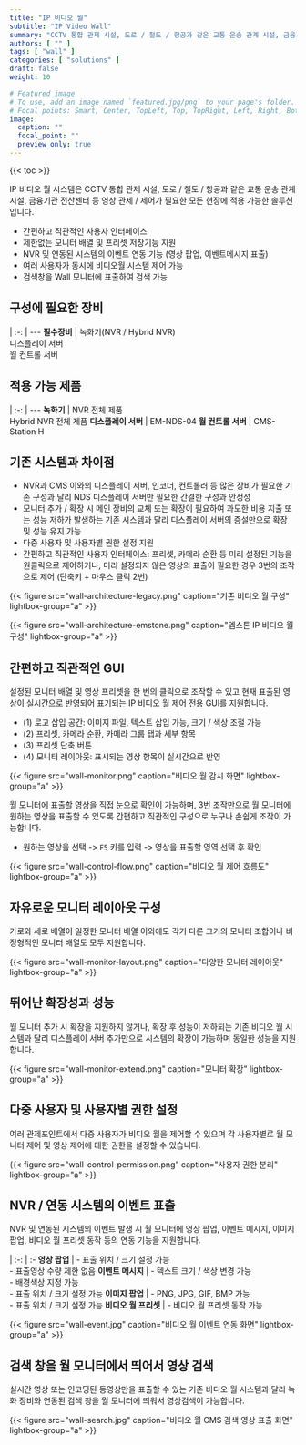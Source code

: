 ```yaml
---
title: "IP 비디오 월"
subtitle: "IP Video Wall"
summary: "CCTV 통합 관제 시설, 도로 / 철도 / 항공과 같은 교통 운송 관계 시설, 금융기관 전산센터 등 영상 관제 / 제어가 필요한 모든 현장에 적용 가능한 솔루션입니다."
authors: [ "" ]
tags: [ "wall" ]
categories: [ "solutions" ]
draft: false
weight: 10

# Featured image
# To use, add an image named `featured.jpg/png` to your page's folder.
# Focal points: Smart, Center, TopLeft, Top, TopRight, Left, Right, BottomLeft, Bottom, BottomRight.
image:
  caption: ""
  focal_point: ""
  preview_only: true
---
```


{{< toc >}}

IP 비디오 월 시스템은 CCTV 통합 관제 시설, 도로 / 철도 / 항공과 같은 교통 운송 관계 시설, 금융기관 전산센터 등 영상 관제 / 제어가 필요한 모든 현장에 적용 가능한 솔루션입니다.

- 간편하고 직관적인 사용자 인터페이스
- 제한없는 모니터 배열 및 프리셋 저장기능 지원
- NVR 및 연동된 시스템의 이벤트 연동 기능 (영상 팝업, 이벤트메시지 표출)
- 여러 사용자가 동시에 비디오월 시스템 제어 가능
- 검색창을 Wall 모니터에 표출하여 검색 가능

<div class="container">
<div class="row">
<div class="col-12 col-sm-6 pl-0">

## 구성에 필요한 장비

|
:-: | ---
**필수장비** | 녹화기(NVR / Hybrid NVR)<br>디스플레이 서버<br>월 컨트롤 서버

</div>
<div class="col-12 col-sm-6 pl-0">

## 적용 가능 제품

|
:-: | ---
**녹화기** | NVR 전체 제품<br>Hybrid NVR 전체 제품
**디스플레이 서버** | EM-NDS-04
**월 컨트롤 서버** | CMS-Station H

</div>
</div>
</div>

## 기존 시스템과 차이점

- NVR과 CMS 이와의 디스플레이 서버, 인코더, 컨트롤러 등 많은 장비가 필요한 기존 구성과 달리 NDS 디스플레이 서버만 필요한 간결한 구성과 안정성
- 모니터 추가 / 확장 시 메인 장비의 교체 또는 확장이 필요하여 과도한 비용 지출 또는 성능 저하가 발생하는 기존 시스템과 달리 디스플레이 서버의 증설만으로 확장 및 성능 유지 가능
- 다중 사용자 및 사용자별 권한 설정 지원
- 간편하고 직관적인 사용자 인터페이스: 프리셋, 카메라 순환 등 미리 설정된 기능을 원클릭으로 제어하거나, 미리 설정되지 않은 영상의 표출이 필요한 경우 3번의 조작으로 제어 (단축키 + 마우스 클릭 2번)

{{< figure src="wall-architecture-legacy.png" caption="기존 비디오 월 구성" lightbox-group="a" >}}

{{< figure src="wall-architecture-emstone.png" caption="엠스톤 IP 비디오 월 구성" lightbox-group="a" >}}

## 간편하고 직관적인 GUI

설정된 모니터 배열 및 영상 프리셋을 한 번의 클릭으로 조작할 수 있고 현재 표출된 영상이 실시간으로 반영되어 표기되는 IP 비디오 월 제어 전용 GUI를 지원합니다.

- (1) 로고 삽입 공간: 이미지 파일, 텍스트 삽입 가능, 크기 / 색상 조절 가능<br>
- (2) 프리셋, 카메라 순환, 카메라 그룹 탭과 세부 항목<br>
- (3) 프리셋 단축 버튼<br>
- (4) 모니터 레이아웃: 표시되는 영상 항목이 실시간으로 반영

{{< figure src="wall-monitor.png" caption="비디오 월 감시 화면" lightbox-group="a" >}}

월 모니터에 표출할 영상을 직접 눈으로 확인이 가능하며, 3번 조작만으로 월 모니터에 원하는 영상을 표출할 수
있도록 간편하고 직관적인 구성으로 누구나 손쉽게 조작이 가능합니다.

- 원하는 영상을 선택 -> `F5` 키를 입력 -> 영상을 표출할 영역 선택 후 확인

{{< figure src="wall-control-flow.png" caption="비디오 월 제어 흐름도" lightbox-group="a" >}}

## 자유로운 모니터 레이아웃 구성

가로와 세로 배열이 일정한 모니터 배열 이외에도 각기 다른 크기의 모니터 조합이나 비정형적인 모니터 배열도 모두 지원합니다.

{{< figure src="wall-monitor-layout.png" caption="다양한 모니터 레이아웃" lightbox-group="a" >}}

## 뛰어난 확장성과 성능

월 모니터 추가 시 확장을 지원하지 않거나, 확장 후 성능이 저하되는 기존 비디오 월 시스템과 달리 디스플레이 서버 추가만으로 시스템의 확장이 가능하며 동일한 성능을 지원합니다.

{{< figure src="wall-monitor-extend.png" caption="모니터 확장" lightbox-group="a" >}}

## 다중 사용자 및 사용자별 권한 설정

여러 관제포인트에서 다중 사용자가 비디오 월을 제어할 수 있으며 각 사용자별로 월 모니터 제어 및 영상 제어에 대한 권한을 설정할 수 있습니다.

{{< figure src="wall-control-permission.png" caption="사용자 권한 분리" lightbox-group="a" >}}

## NVR / 연동 시스템의 이벤트 표출

NVR 및 연동된 시스템의 이벤트 발생 시 월 모니터에 영상 팝업, 이벤트 메시지, 이미지 팝업, 비디오 월 프리셋 동작 등의 연동 기능을 지원합니다.

|
:-: | :-
**영상 팝업** | - 표출 위치 / 크기 설정 가능<br>- 표출영상 수량 제한 없음
**이벤트 메시지** | - 텍스트 크기 / 색상 변경 가능<br>- 배경색상 지정 가능<br>- 표출 위치 / 크기 설정 가능
**이미지 팝업** | - PNG, JPG, GIF, BMP 가능<br>- 표출 위치 / 크기 설정 가능
**비디오 월 프리셋** | - 비디오 월 프리셋 동작 가능

{{< figure src="wall-event.jpg" caption="비디오 월 이벤트 연동 화면" lightbox-group="a" >}}

## 검색 창을 월 모니터에서 띄어서 영상 검색

실시간 영상 또는 인코딩된 동영상만을 표출할 수 있는 기존 비디오 월 시스템과 달리 녹화 장비와 연동된 검색 창을 월 모니터에 띄워서 영상검색이 가능합니다.

{{< figure src="wall-search.jpg" caption="비디오 월 CMS 검색 영상 표출 화면" lightbox-group="a" >}}
